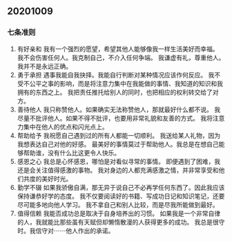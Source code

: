 
## 20201009

### 七条准则

1. 有好亲和
   我有一个强烈的愿望，希望其他人能够像我一样生活美好而幸福。
   我不会伤害任何人。我克制自己，不介入任何争端。
   我谦虚有礼，尊重他人。我并不是永远正确。
2. 勇于承担
    遇事我能自我抉择。我能自行判断对某种情况应该作何反应。
    我不受不公平之事的影响，而是将注意力集中在我能做的事情、我知道的知识和我拥有的东西之上。
     我把责任推托给别人的同时，也把相应的权利转交给了对方。
3. 善待他人
    我只称赞他人。如果确实无法称赞他人，那就最好什么都不说。
    我尽量不批评他人。如果不得不批评，也要用非常礼貌和友善的方式。
    我将注意力集中在他人的优点和闪光点上。
4. 帮助给予
    我祝愿自己遇到过的所有人都能一切顺利。
    我送给某人礼物，因为我想表达自己对他的好感。
    最美好的事情莫过于帮助他人。我总是在想自己能够帮助谁，没有什么比这更令人快乐。
5. 感恩之心
    我总是心怀感恩，哪怕是对看似寻常的事情。
    即便遇到了困难，我还是会关注值得感激的事物。
    我对身边的人都充满感激之情，并非常享受和他们共度的美好时光。
6. 勤学不辍 
    如果我骄傲自满，那无异于说自己不必再学任何东西了。因此我应该保持谦恭好学的态度。
    我不仅要阅读好的书籍、写成功日记和知识笔记，还要尽可能多地向他人学习。
    我不拿自己和别人比较，而是尽我所能做到最好。
7. 值得信赖
    我能否成功总是取决于自身培养出的习惯。
    如果我是一个非常自律的人，我就能比那些虽有天赋但却懒惰散漫的人获得更多的成功。
    我总是很守时。我信守对⋯⋯他人作出的承诺。